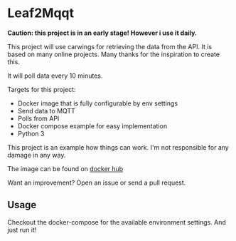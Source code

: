 # Leaf2Mqqt

**Caution: this project is in an early stage! However i use it daily.**

This project will use carwings for retrieving the data from the API. It is based on many online projects. Many thanks for the inspiration to create this.

It will poll data every 10 minutes.   

Targets for this project:   
- Docker image that is fully configurable by env settings
- Send data to MQTT
- Polls from API
- Docker compose example for easy implementation
- Python 3

This project is an example how things can work. I'm not responsible for any damage in any way.

The image can be found on [docker hub](https://hub.docker.com/repository/docker/martindiphoorn/leaf2mqtt)   

Want an improvement? Open an issue or send a pull request. 

## Usage
Checkout the docker-compose for the available environment settings. And just run it!